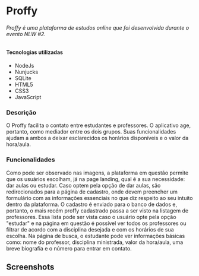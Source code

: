 # Proffy

###### Proffy é uma plataforma de estudos online que foi desenvolvida durante o evento NLW #2.

#### Tecnologias utilizadas
- NodeJs
- Nunjucks
- SQLite
- HTML5
- CSS3
- JavaScript

### Descrição

O Proffy facilita o contato entre estudantes e professores. O aplicativo age, portanto, como mediador entre os dois grupos. Suas funcionalidades ajudam a ambos a deixar esclarecidos os horários disponíveis e o valor da hora/aula.

### Funcionalidades

Como pode ser observado nas imagens, a plataforma em questão permite que os usuários escolham, já na page landing, qual é a sua necessidade: dar aulas ou estudar. Caso optem pela opção de dar aulas, são redirecionados para a página de cadastro, onde devem preencher um formulário com as informações essenciais no que diz respeito ao seu intuito dentro da plataforma. O cadastro é enviado para o banco de dados e, portanto, o mais recém proffy cadastrado passa a ser visto na listagem de professores. Essa lista pode ser vista caso o usuário opte pela opção "estudar" e na página em questão é possível ver todos os professores ou filtrar de acordo com a disciplina desejada e com os horários de sua escolha. Na página de busca, o estudante pode ver informações básicas como: nome do professor, disciplina ministrada, valor da hora/aula, uma breve biografia e o número para entrar em contato.

## Screenshots